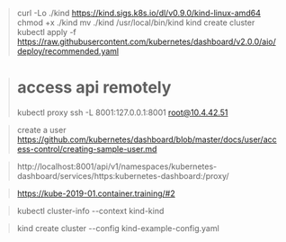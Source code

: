 > curl -Lo ./kind https://kind.sigs.k8s.io/dl/v0.9.0/kind-linux-amd64
> chmod +x ./kind
> mv ./kind /usr/local/bin/kind
> kind create cluster
> kubectl apply -f https://raw.githubusercontent.com/kubernetes/dashboard/v2.0.0/aio/deploy/recommended.yaml

> # access  api remotely
> kubectl proxy
> ssh -L 8001:127.0.0.1:8001 root@10.4.42.51 

> create a user
> https://github.com/kubernetes/dashboard/blob/master/docs/user/access-control/creating-sample-user.md

> http://localhost:8001/api/v1/namespaces/kubernetes-dashboard/services/https:kubernetes-dashboard:/proxy/ 

> https://kube-2019-01.container.training/#2

> kubectl cluster-info --context kind-kind

> kind create cluster --config kind-example-config.yaml

